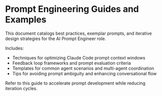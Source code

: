 # Prompt Engineering Guides and Examples

This document catalogs best practices, exemplar prompts, and iterative design strategies for the AI Prompt Engineer role.

Includes:
- Techniques for optimizing Claude Code prompt context windows
- Feedback loop frameworks and prompt evaluation criteria
- Templates for common agent scenarios and multi-agent coordination
- Tips for avoiding prompt ambiguity and enhancing conversational flow

Refer to this guide to accelerate prompt development while reducing iteration cycles.
